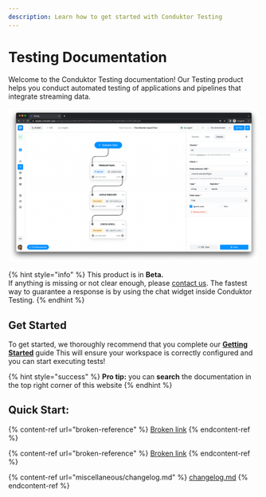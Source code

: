 ```yaml
---
description: Learn how to get started with Conduktor Testing
---
```


# Testing Documentation

Welcome to the Conduktor Testing documentation! Our Testing product helps you conduct automated testing of applications and pipelines that integrate streaming data.&#x20;

![Conduktor Testing ](<.gitbook/assets/image (27).png>)

{% hint style="info" %}
This product is in **Beta.**\
If anything is missing or not clear enough, please [contact us](https://www.conduktor.io/contact). The fastest way to guarantee a response is by using the chat widget inside Conduktor Testing.
{% endhint %}

## Get Started

To get started, we thoroughly recommend that you complete our [**Getting Started**](broken-reference) guide This will ensure your workspace is correctly configured and you can start executing tests!&#x20;

{% hint style="success" %}
**Pro tip:** you can **search** the documentation in the top right corner of this website
{% endhint %}

## **Quick Start:**

{% content-ref url="broken-reference" %}
[Broken link](broken-reference)
{% endcontent-ref %}

{% content-ref url="broken-reference" %}
[Broken link](broken-reference)
{% endcontent-ref %}

{% content-ref url="miscellaneous/changelog.md" %}
[changelog.md](miscellaneous/changelog.md)
{% endcontent-ref %}
